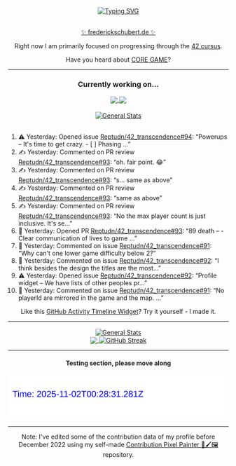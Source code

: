 <div align="center">
	<a href="https://git.io/typing-svg"><img src="https://readme-typing-svg.demolab.com?font=Fira+Code&size=30&pause=1000&color=70A5FD&background=1A1B27&center=true&vCenter=true&repeat=false&random=false&width=550&lines=%F0%9F%91%8B+Hello+World!+I'm+Freddy!+%F0%9F%96%96" alt="Typing SVG" /></a>
</div>
<br>
<div align="center">
	<p></p><a href="https://frederickschubert.de">✨ frederickschubert.de ✨</a></p>
	<p>Right now I am primarily focused on progressing through the <a href="https://github.com/FreddyMSchubert/42_cursus">42 cursus</a>.</p>
	<p>Have you heard about <a href="https://coregame.de/">CORE GAME</a>?</p>
</div>

<hr>

<div align="center">

### Currently working on...

<!-- [![current_repo](https://github-readme-stats.vercel.app/api/pin/?username=FreddyMSchubert&repo=Crafty_Concoctions&theme=tokyonight)](https://github.com/FreddyMSchubert/Crafty_Concoctions) -->

<div align="center">
	<a href="https://github.com/Reptudn/42_transcendence" target="_blank">
		<img align="center" src="https://github-readme-stats.vercel.app/api/pin/?username=Reptudn&repo=42_transcendence&theme=tokyonight" />
	</a>
	<a href="https://github.com/42core-team/even_COREnier" target="_blank">
		<img align="center" src="https://github-readme-stats.vercel.app/api/pin/?username=42core-team&repo=even_COREnier&theme=tokyonight" />
	</a>
</div>

<br>

<div align="center">
	<a href="https://github.com/FreddyMSchubert/42_cursus" target="_blank">
		<img align="center" src="https://github-readme-stats.vercel.app/api/pin/?username=FreddyMSchubert&repo=42_cursus&theme=tokyonight" alt="General Stats" />
	</a>
</div>

<br>

<div align="left">
<ol>
<!-- ACTIVITY:START -->
<li>⚠️ Yesterday: Opened issue <a href="https://github.com/Reptudn/42_transcendence/issues/94">Reptudn/42_transcendence#94</a>: “Powerups – It's time to get crazy.  - [ ] Phasing …”</li>
<li>✍️ Yesterday: Commented on PR review <a href="https://github.com/Reptudn/42_transcendence/pull/93#discussion_r2231747441">Reptudn/42_transcendence#93</a>: “oh. fair point. 😂”</li>
<li>✍️ Yesterday: Commented on PR review <a href="https://github.com/Reptudn/42_transcendence/pull/93#discussion_r2231744803">Reptudn/42_transcendence#93</a>: “s... same as above”</li>
<li>✍️ Yesterday: Commented on PR review <a href="https://github.com/Reptudn/42_transcendence/pull/93#discussion_r2231744552">Reptudn/42_transcendence#93</a>: “same as above”</li>
<li>✍️ Yesterday: Commented on PR review <a href="https://github.com/Reptudn/42_transcendence/pull/93#discussion_r2231742211">Reptudn/42_transcendence#93</a>: “No the max player count is just inclusive. It's se…”</li>
<li>🚀 Yesterday: Opened PR <a href="https://github.com/Reptudn/42_transcendence/pull/93">Reptudn/42_transcendence#93</a>: “89 death – - Clear communication of lives to game …”</li>
<li>💬 Yesterday: Commented on issue <a href="https://github.com/Reptudn/42_transcendence/issues/91#issuecomment-3119188860">Reptudn/42_transcendence#91</a>: “Why can't one lower game difficulty below 2?”</li>
<li>💬 Yesterday: Commented on issue <a href="https://github.com/Reptudn/42_transcendence/issues/92#issuecomment-3118840645">Reptudn/42_transcendence#92</a>: “I think besides the design the titles are the most…”</li>
<li>⚠️ Yesterday: Opened issue <a href="https://github.com/Reptudn/42_transcendence/issues/92">Reptudn/42_transcendence#92</a>: “Profile widget – We have lists of other peoples pr…”</li>
<li>💬 Yesterday: Commented on issue <a href="https://github.com/Reptudn/42_transcendence/issues/91#issuecomment-3118684223">Reptudn/42_transcendence#91</a>: “No playerId are mirrored in the game and the map. …”</li>
<!-- ACTIVITY:END -->
</ol>
</div>

Like this [GitHub Activity Timeline Widget](https://github.com/FreddyMSchubert/github-activity-timeline)? Try it yourself - I made it.

<hr>

<div align="center">
	<a href="https://github.com/anuraghazra/github-readme-stats" target="_blank">
		<img height=200 align="center" src="https://github-readme-stats.vercel.app/api?username=FreddyMSchubert&show_icons=true&theme=tokyonight&card_width=650" alt="General Stats" />
	</a>
</div>

<div align="center">
	<a href="https://github.com/anuraghazra/github-readme-stats" target="_blank">
		<img height=200 align="center" src="https://github-readme-stats.vercel.app/api/top-langs/?username=FreddyMSchubert&layout=donut&theme=tokyonight&card_width=320">
	</a>
	<a href="https://github.com/DenverCoder1/github-readme-streak-stats" target="_blank">
		<img height=200 align="center" src="https://streak-stats.demolab.com?user=FreddyMSchubert&theme=tokyonight&date_format=j%20M%5B%20Y%5D&card_width=320&card_height=200&hide_total_contributions=true" alt="GitHub Streak" />
	</a>
</div>

<hr>

#### Testing section, please move along

![GitHub Defenders SVG](https://github.com/FreddyMSchubert/FreddyMSchubert/blob/github_defenders_output/output.svg)

<hr>

Note: I've edited some of the contribution data of my profile before December 2022 using my self-made [Contribution Pixel Painter 🎨🖌️🖼️](https://github.com/FreddyMSchubert/contribution-pixel-painter) repository.

